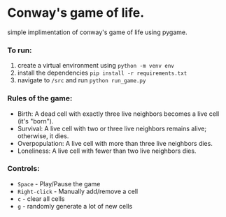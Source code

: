 # Conway's game of life.
simple implimentation of conway's game of life using pygame.

### To run:
1. create a virtual environment using ```python -m venv env```
2. install the dependencies ```pip install -r requirements.txt```
3. navigate to ```/src``` and run ```python run_game.py```


### Rules of the game:
- Birth: A dead cell with exactly three live neighbors becomes a live cell (it's "born").
- Survival: A live cell with two or three live neighbors remains alive; otherwise, it dies.
- Overpopulation: A live cell with more than three live neighbors dies.
- Loneliness: A live cell with fewer than two live neighbors dies.

### Controls:
- ```Space``` - Play/Pause the game
- ```Right-click``` - Manually add/remove a cell
- ```c``` - clear all cells
- ```g``` - randomly generate a lot of new cells
